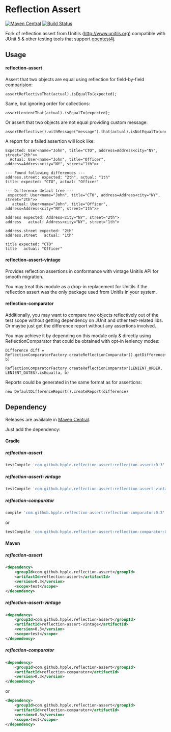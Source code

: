 Reflection Assert
=======

[![Maven Central](https://img.shields.io/maven-central/v/com.github.hpple.reflection-assert/reflection-assert.svg)](https://maven-badges.herokuapp.com/maven-central/com.github.hpple.reflection-assert/reflection-assert/)
[![Build Status](https://app.travis-ci.com/hpple/reflection-assert.svg?branch=master)](https://app.travis-ci.com/github/hpple/reflection-assert)

Fork of reflection assert from Unitils (http://www.unitils.org) compatible with JUnit 5 & other testing tools that support [opentest4j](https://github.com/ota4j-team/opentest4j).

Usage
----------------
#### reflection-assert
Assert that two objects are equal using reflection for field-by-field comparision:

```
assertReflectiveThat(actual).isEqualTo(expected);
```
Same, but ignoring order for collections:

```
assertLenientThat(actual).isEqualTo(expected);
```
Or assert that two objects are not equal providing custom message:
```
assertReflective().withMessage("message").that(actual).isNotEqualTo(unexpected);
```

A report for a failed assertion will look like:

```
Expected: User<name="John", title="CTO", address=Address<city="NY", street="2th">>
  Actual: User<name="John", title="Officer", address=Address<city="NY", street="1th">>

--- Found following differences ---
address.street: expected: "2th", actual: "1th"
title: expected: "CTO", actual: "Officer"

--- Difference detail tree ---
 expected: User<name="John", title="CTO", address=Address<city="NY", street="2th">>
   actual: User<name="John", title="Officer", address=Address<city="NY", street="1th">>

address expected: Address<city="NY", street="2th">
address   actual: Address<city="NY", street="1th">

address.street expected: "2th"
address.street   actual: "1th"

title expected: "CTO"
title   actual: "Officer"
```

#### reflection-assert-vintage
Provides reflection assertions in conformance with vintage Unitils API for smooth migration.

You may treat this module as a drop-in replacement for Unitils if the reflection assert was the only package used from Unitils in your system.

#### reflection-comparator
Additionally, you may want to compare two objects reflectively out of the test scope without getting dependency on JUnit and other test-related libs. 
Or maybe just get the difference report without any assertions involved.

You may achieve it by depending on this module only & directly using ReflectionComparator that could be obtained with opt-in leniency modes:
```
Difference diff = ReflectionComparatorFactory.createReflectionComparator().getDifference(a, b)
```
```
ReflectionComparatorFactory.createReflectionComparator(LENIENT_ORDER, LENIENT_DATES).isEqual(a, b)
```
Reports could be generated in the same format as for assertions:
```
new DefaultDifferenceReport().createReport(difference)
```  

Dependency
----------------
Releases are available in [Maven Central](https://repo1.maven.org/maven2/com/github/hpple/reflection-assert).

Just add the dependency:

#### Gradle
##### reflection-assert
```gradle
testCompile 'com.github.hpple.reflection-assert:reflection-assert:0.3'
```
##### reflection-assert-vintage
```gradle
testCompile 'com.github.hpple.reflection-assert:reflection-assert-vintage:0.3'
```
##### reflection-comparator
```gradle
compile 'com.github.hpple.reflection-assert:reflection-comparator:0.3'
```
or
```gradle
testCompile 'com.github.hpple.reflection-assert:reflection-comparator:0.3'
```

#### Maven
##### reflection-assert
```xml
<dependency>
    <groupId>com.github.hpple.reflection-assert</groupId>
    <artifactId>reflection-assert</artifactId>
    <version>0.3</version>
    <scope>test</scope>
</dependency>
```
##### reflection-assert-vintage
```xml
<dependency>
    <groupId>com.github.hpple.reflection-assert</groupId>
    <artifactId>reflection-assert-vintage</artifactId>
    <version>0.3</version>
    <scope>test</scope>
</dependency>
```
##### reflection-comparator
```xml
<dependency>
    <groupId>com.github.hpple.reflection-assert</groupId>
    <artifactId>reflection-comparator</artifactId>
    <version>0.3</version>
</dependency>
```
or
```xml
<dependency>
    <groupId>com.github.hpple.reflection-assert</groupId>
    <artifactId>reflection-comparator</artifactId>
    <version>0.3</version>
    <scope>test</scope>
</dependency>
```
